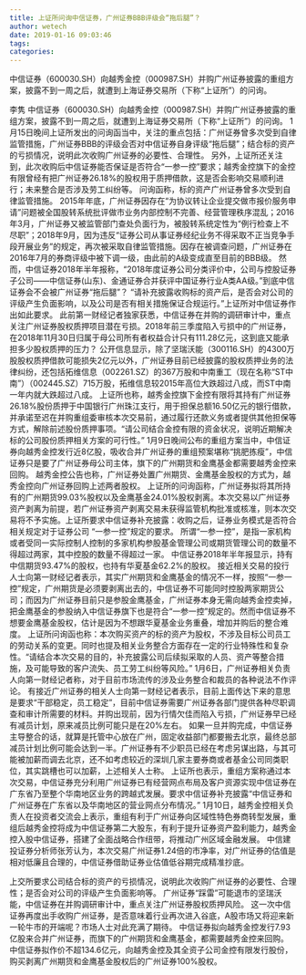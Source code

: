 ```yaml
---
title: 上证所问询中信证券，广州证券BBB评级会“拖后腿”？
author: wetech
date: 2019-01-16 09:03:46
tags: 
categories: 
---
```

中信证券（600030.SH）向越秀金控（000987.SH）并购广州证券披露的重组方案，披露不到一周之后，就遭到上海证券交易所（下称“上证所”）的问询。
<!-- more -->
李隽
中信证券（600030.SH）向越秀金控（000987.SH）并购广州证券披露的重组方案，披露不到一周之后，就遭到上海证券交易所（下称“上证所”）的问询。
1月15日晚间上证所发出的问询函当中，关注的重点包括：广州证券曾多次受到自律监管措施，广州证券BBB的评级会否对中信证券自身评级“拖后腿”；结合标的资产的亏损情况，说明此次收购广州证券的必要性、合理性。
另外，上证所还关注到，此次收购后中信证券能否保证是否符合“一参一控”要求；越秀金控旗下的金控有限曾经有把广州证券26.18%的股权用于质押借款，这是否会影响交易顺利进行；未来整合是否涉及劳工纠纷等。
问询函称，标的资产广州证券曾多次受到自律监管措施。
2015年年底，广州证券因存在“为协议转让企业提交做市报价服务申请”问题被全国股转系统批评做市业务内部控制不完善、经营管理秩序混乱；2016年3月，广州证券又被监管部门查处负面行为，被股转系统定性为“例行检查上不尽职”；2018年9月，因为违反“证券公司从事证券经纪业务不得采取不正当竞争手段开展业务”的规定，再次被采取自律监管措施。因存在被调查问题，广州证券在2016年7月的券商评级中被下调一级，由此前的A级变成直至目前的BBB级。
然而，中信证券2018年半年报称，“2018年度证券公司分类评价中，公司与控股证券子公司——中信证券(山东)、金通证券合并获评中国证券行业A类AA级。”到底中信证券会不会被广州证券“拖后腿”？
“请补充披露收购标的资产后，是否会对公司的评级产生负面影响，以及公司是否有相关措施保证合规运行。”上证所对中信证券作出如此要求。
此前第一财经记者独家获悉，中信证券在并购的调研审计中，重点关注广州证券股权质押项目潜在亏损。2018年前三季度陷入亏损中的广州证券，在2018年11月30日归属于母公司所有者权益合计只有111.28亿元，这到底又能承担多少股权质押的压力？
公开信息显示，除了坚瑞沃能（300116.SH）的4300万股股权质押借款可能损失2亿元以外，广州证券目前已经披露的股权质押业务的法律纠纷，还包括拓维信息（002261.SZ）的367万股和中南重工（现在名称“ST中南”）（002445.SZ）715万股，拓维信息较2015年高位大跌超过八成，而ST中南一年内就大跌超过八成。
上证所也称，越秀金控旗下金控有限将其持有广州证券26.18%股份质押于中国银行广州珠江支行，用于担保总额16.50亿元的银行借款，并承诺至迟在并购重组委审核本次交易前，通过履行还款义务或者提供其他担保等方式，解除前述股份质押事项。“请公司结合金控有限的资金状况，说明近期解决标的公司股份质押相关方案的可行性。”
1月9日晚间公布的重组方案当中，中信证券向越秀金控发行近8亿股，吸收合并广州证券的重组预案堪称“挑肥拣瘦”，中信证券只是要了广州证券母公司主体，旗下的广州期货和金鹰基金都需要越秀金控来回购。
越秀金控公告也称，广州证券处置广州期货、金鹰基金股权的方式为，越秀金控向广州证券回购上述两者股权。
上证所的问询函称，广州证券拟将其所持有的广州期货99.03%股权以及金鹰基金24.01%股权剥离。本次交易以广州证券资产剥离为前提，若广州证券资产剥离交易未获得监管机构批准或核准，则本次交易将不予实施。上证所要求中信证券补充披露：收购之后，证券业务模式是否符合相关规定对于证券公司 “一参一控”规定的要求。
所谓“一参一控”，是指一家机构或者受同一实际控制人控制的多家机构参股基金管理公司或期货管理公司的数量不得超过两家，其中控股的数量不得超过一家。
中信证券2018年半年报显示，持有中信期货93.47%的股权，也持有华夏基金62.2%的股权。
接近相关交易的投行人士向第一财经记者表示，其实广州期货和金鹰基金的情况不一样，按照“一参一控”规定，广州期货是必须要剥离出去的，中信证券不可能同时控股两家期货公司；而因为广州证券目前只是参股金鹰基金，广州证券本身无需向越秀金控卖掉，把金鹰基金的参股纳入中信证券旗下也是符合“一参一控”规定的。然而中信证券不想要金鹰基金股权，估计是因为不想跟华夏基金业务重叠，增加并购后的整合难度。
上证所问询函也称：本次购买资产的标的资产为股权，不涉及目标公司员工的劳动关系的变更。同时也提及相关业务整合方面存在一定的行业特殊性和复杂性。“请结合本次交易的目的，补充披露公司后续拟采取的人员、资产等整合措施，及可能导致的客户流失、员工劳工纠纷等风险。”
1月6日，广州证券相关负责人向第一财经记者称，对于目前市场流传的涉及业务整合和裁员的各种说法不作评论。
有接近广州证券的相关人士向第一财经记者表示，目前上面传达下来的意思是要求“干部稳定，员工稳定”，目前中信证券需要广州证券各部门提供各种尽职调查和审计所需要的材料。并购出现前，因为行情欠佳而陷入亏损，广州证券早已经有减员计划，原来减员比例可能只是在20%左右。
如果一旦并购完成，中信证券主导整合的话，就算是托管中心放在广州，固定收益部门都要搬去北京，最终总部减员计划比例可能会达到一半。广州证券有不少职员已经在考虑另谋出路，与其可能被加薪而调去北京，还不如考虑较近的深圳几家主要券商或者基金公司同类职位，其实跳槽也可以加薪，上述相关人士称。
上证所也表示，重组方案称通过本次交易，中信证券充分利用广州证券已有经营网点布局及客户资源实现中信证券在广东省乃至整个华南地区业务的跨越式发展。要求中信证券补充披露“中信证券和广州证券在广东省以及华南地区的营业网点分布情况。”
1月10日，越秀金控相关负责人在投资者交流会上表示，重组有利于广州证券向区域性特色券商转型发展，重组后越秀金控将成为中信证券第二大股东，有利于提升证券资产盈利能力，越秀金控入股中信证券，搭建了全面战略合作纽带，将推动广州区域金融发展。
中信建投证券分析师张芳认为，本次交易广州证券1.24倍的市净率，对广州证券的估值是相对低廉且合理的，中信证券借助证券业估值低谷期完成精准抄底。
 
 
上交所要求公司结合标的资产的亏损情况，说明此次收购广州证券的必要性、合理性；是否会对公司的评级产生负面影响等。
广州证券“踩雷”可能退市的坚瑞沃能，中信证券在并购调研审计中，重点关注广州证券股权质押风险。
这一次中信证券再度出手收购广州证券，是否意味着行业再次进入谷底，A股市场又将迎来新一轮牛市的开端呢？市场人士对此充满了期待。
中信证券拟向越秀金控发行7.93亿股来合并广州证券，而旗下的广州期货和金鹰基金，都需要越秀金控来回购。
中信证券拟作价不超134.6亿元，向越秀金控及其全资子公司金控有限发行股份，购买剥离广州期货和金鹰基金股权后的广州证券100%股权。
